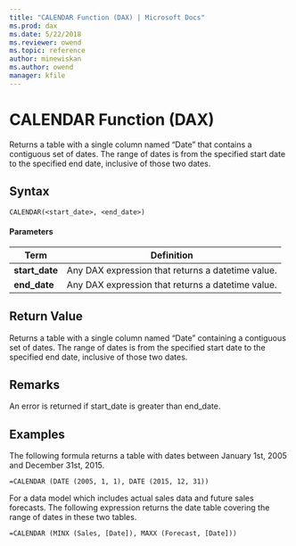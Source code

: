 ```yaml
---
title: "CALENDAR Function (DAX) | Microsoft Docs"
ms.prod: dax
ms.date: 5/22/2018
ms.reviewer: owend
ms.topic: reference
author: minewiskan
ms.author: owend
manager: kfile
---
```

# CALENDAR Function (DAX)
  
Returns a table with a single column named “Date” that contains a contiguous set of dates. The range of dates is from the specified start date to the specified end date, inclusive of those two dates.  
  
## Syntax  
  
```  
CALENDAR(<start_date>, <end_date>)  
```  
  
#### Parameters  
  
|Term|Definition|  
|--------|--------------|  
|**start_date**|Any DAX expression that returns a datetime value.|  
|**end_date**|Any DAX expression that returns a datetime value.|  
  
## Return Value  
Returns a table with a single column named “Date” containing a contiguous set of dates. The range of dates is from the specified start date to the specified end date, inclusive of those two dates.  
  
## Remarks  
An error is returned if start_date is greater than end_date.  
  
## Examples  
The following formula returns a table with dates between January 1st, 2005 and December 31st, 2015.  
  
`=CALENDAR (DATE (2005, 1, 1), DATE (2015, 12, 31))`  
  
For a data model which includes actual sales data and future sales forecasts. The following expression returns the date table covering the range of dates in these two tables.  
  
`=CALENDAR (MINX (Sales, [Date]), MAXX (Forecast, [Date]))`  
  
